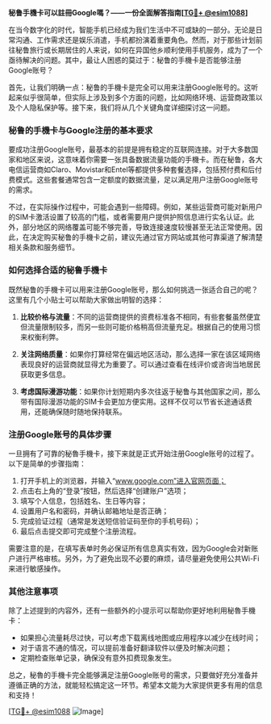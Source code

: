 **秘鲁手機卡可以註冊Google嗎？——一份全面解答指南[[TG💪+ @esim1088](https://t.me/s/esim1088)]**

在当今数字化的时代，智能手机已经成为我们生活中不可或缺的一部分。无论是日常沟通、工作需求还是娱乐消遣，手机都扮演着重要角色。然而，对于那些计划前往秘鲁旅行或长期居住的人来说，如何在异国他乡顺利使用手机服务，成为了一个亟待解决的问题。其中，最让人困惑的莫过于：秘鲁的手機卡是否能够注册Google账号？

首先，让我们明确一点：秘鲁的手機卡是完全可以用来注册Google账号的。这听起来似乎很简单，但实际上涉及到多个方面的问题，比如网络环境、运营商政策以及个人隐私保护等。接下来，我们将从几个关键角度详细探讨这一问题。

### 秘鲁的手機卡与Google注册的基本要求

要成功注册Google账号，最基本的前提是拥有稳定的互联网连接。对于大多数国家和地区来说，这意味着你需要一张具备数据流量功能的手機卡。而在秘鲁，各大电信运营商如Claro、Movistar和Entel等都提供多种套餐选择，包括预付费和后付费模式。这些套餐通常包含一定额度的数据流量，足以满足用户注册Google账号的需求。

不过，在实际操作过程中，可能会遇到一些障碍。例如，某些运营商可能对新用户的SIM卡激活设置了较高的门槛，或者需要用户提供护照信息进行实名认证。此外，部分地区的网络覆盖可能不够完善，导致连接速度较慢甚至无法正常使用。因此，在决定购买秘鲁的手機卡之前，建议先通过官方网站或其他可靠渠道了解清楚相关条款和服务细节。

### 如何选择合适的秘鲁手機卡

既然秘鲁的手機卡可以用来注册Google账号，那么如何挑选一张适合自己的呢？这里有几个小贴士可以帮助大家做出明智的选择：

1. **比较价格与流量**：不同的运营商提供的资费标准各不相同，有些套餐虽然便宜但流量限制较多，而另一些则可能价格稍高但流量充足。根据自己的使用习惯来权衡利弊。
   
2. **关注网络质量**：如果你打算经常在偏远地区活动，那么选择一家在该区域网络表现良好的运营商就显得尤为重要了。可以通过查看在线评价或咨询当地居民获取更多信息。
   
3. **考虑国际漫游功能**：如果你计划短期内多次往返于秘鲁与其他国家之间，那么带有国际漫游功能的SIM卡会更加方便实用。这样不仅可以节省长途通话费用，还能确保随时随地保持联系。

### 注册Google账号的具体步骤

一旦拥有了可靠的秘魯手機卡，接下来就是正式开始注册Google账号的过程了。以下是简单的步骤指南：

1. 打开手机上的浏览器，并输入“www.google.com”进入官网页面；
2. 点击右上角的“登录”按钮，然后选择“创建账户”选项；
3. 填写个人信息，包括姓名、生日等内容；
4. 设置用户名和密码，并确认邮箱地址是否正确；
5. 完成验证过程（通常是发送短信验证码至你的手机号码）；
6. 最后点击提交即可完成整个注册流程。

需要注意的是，在填写表单时务必保证所有信息真实有效，因为Google会对新账户进行严格审核。另外，为了避免出现不必要的麻烦，请尽量避免使用公共Wi-Fi来进行敏感操作。

### 其他注意事项

除了上述提到的内容外，还有一些额外的小提示可以帮助你更好地利用秘魯手機卡：

- 如果担心流量耗尽过快，可以考虑下载离线地图或应用程序以减少在线时间；
- 对于语言不通的情况，可以提前准备好翻译软件以便及时解决问题；
- 定期检查账单记录，确保没有意外扣费现象发生。

总之，秘魯的手機卡完全能够满足注册Google账号的需求，只要做好充分准备并遵循正确的方法，就能轻松搞定这一环节。希望本文能为大家提供更多有用的信息和支持！

[[TG💪+ @esim1088](https://t.me/s/esim1088) ![Image](https://i.postimg.cc/4NQfJmqS/Snipaste-2025-05-13-00-14-12.png)]